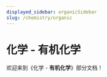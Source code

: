 ```yaml
---
displayed_sidebar: organicSidebar
slug: /chemistry/organic
---
```


# 化学 - 有机化学

欢迎来到《化学 - **有机化学**》部分文档！
